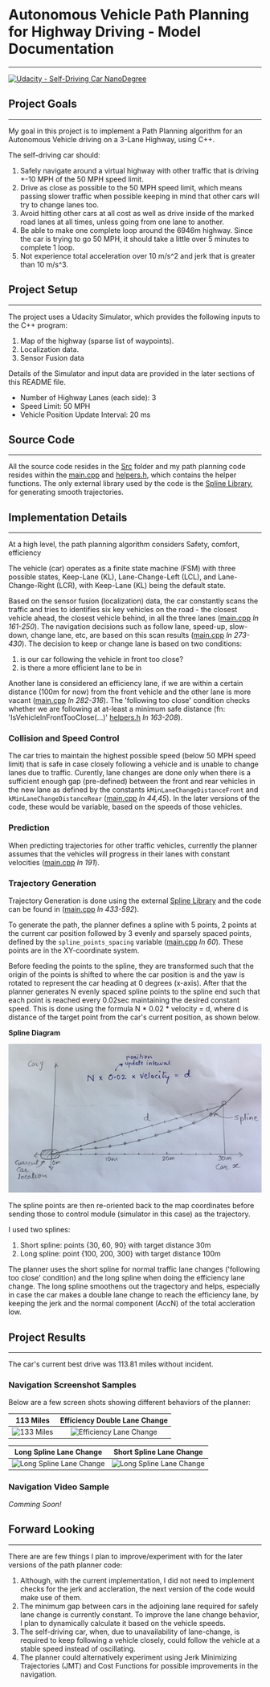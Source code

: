 # **Autonomous Vehicle Path Planning for Highway Driving - Model Documentation**
---
[![Udacity - Self-Driving Car NanoDegree](https://s3.amazonaws.com/udacity-sdc/github/shield-carnd.svg)](http://www.udacity.com/drive)

[//]: # (Image References)
[image0]: ./images/spline_diagram.jpeg "Spline Diagram"
[image1]: ./images/113_miles.png "133 Miles"
[image2]: ./images/112_miles_efficiency_2_lane_change.png "Efficiency Lane Change"
[image3]: ./images/103_miles_lane_change.png "Long Spline Lane Change"
[image4]: ./images/short_spline_lane_change.png "Long Spline Lane Change"

## Project Goals
---
My goal in this project is to implement a Path Planning algorithm for an Autonomous Vehicle driving on a 3-Lane Highway, using C++.

The self-driving car should:
1. Safely navigate around a virtual highway with other traffic that is driving +-10 MPH of the 50 MPH speed limit.
2. Drive as close as possible to the 50 MPH speed limit, which means passing slower traffic when possible keeping in mind that other cars will try to change lanes too. 
3. Avoid hitting other cars at all cost as well as drive inside of the marked road lanes at all times, unless going from one lane to another. 
4. Be able to make one complete loop around the 6946m highway. Since the car is trying to go 50 MPH, it should take a little over 5 minutes to complete 1 loop. 
5. Not experience total acceleration over 10 m/s^2 and jerk that is greater than 10 m/s^3.

## Project Setup
---
The project uses a Udacity Simulator, which provides the following inputs to the C++ program:
1. Map of the highway (sparse list of waypoints).
2. Localization data.
3. Sensor Fusion data

Details of the Simulator and input data are provided in the later sections of this README file.

* Number of Highway Lanes (each side): 3
* Speed Limit: 50 MPH
* Vehicle Position Update Interval: 20 ms

## Source Code
---
All the source code resides in the [Src](./src/) folder and my path planning code resides within the [main.cpp](./src/main.cpp) and [helpers.h](./src/helpers.h), which contains the helper functions. The only external library used by the code is the [Spline Library](./src/spline.h), for generating smooth trajectories.

## Implementation Details
---

At a high level, the path planning algorithm considers  Safety, comfort, efficiency

The vehicle (car) operates as a finite state machine (FSM) with three possible states, Keep-Lane (KL), Lane-Change-Left (LCL), and Lane-Change-Right (LCR), with Keep-Lane (KL) being the default state.

Based on the sensor fusion (localization) data, the car constantly scans the traffic and tries to identifies six key vehicles on the road - the closest vehicle ahead, the closest vehicle behind, in all the three lanes ([main.cpp](./src/main.cpp) *ln 161-250*). The navigation decisions such as follow lane, speed-up, slow-down, change lane, etc, are based on this scan results ([main.cpp](./src/main.cpp) *ln 273-430*). The decision to keep or change lane is based on two conditions:

1. is our car following the vehicle in front too close? 
2. is there a more efficient lane to be in

Another lane is considered an efficiency lane, if we are within a certain distance (100m for now) from the front vehicle and the other lane is more vacant ([main.cpp](./src/main.cpp) *ln 282-316*). The 'following too close' condition checks whether we are following at at-least a minimum safe distance (fn: 'IsVehicleInFrontTooClose(...)' [helpers.h](./src/helpers.h) *ln 163-208*).

### Collision and Speed Control

The car tries to maintain the highest possible speed (below 50 MPH speed limit) that is safe in case closely following a vehicle and is unable to change lanes due to traffic. Curently, lane changes are done only when there is a sufficient enough gap (pre-defined) between the front and rear vehicles in the new lane as defined by the constants `kMinLaneChangeDistanceFront` and `kMinLaneChangeDistanceRear` ([main.cpp](./src/main.cpp) *ln 44,45*). In the later versions of the code, these would be variable, based on the speeds of those vehicles.

### Prediction
When predicting trajectories for other traffic vehicles, currently the planner assumes that the vehicles will progress in their lanes with constant velocities ([main.cpp](./src/main.cpp) *ln 191*).

### Trajectory Generation

Trajectory Generation is done using the external [Spline Library](./src/spline.h) and the code can be found in ([main.cpp](./src/main.cpp) *ln 433-592*). 

To generate the path, the planner defines a spline with 5 points, 2 points at the current car position followed by 3 evenly and sparsely spaced points, defined by the `spline_points_spacing` variable ([main.cpp](./src/main.cpp) *ln 60*). These points are in the XY-coordinate system.

Before feeding the points to the spline, they are transformed such that the origin of the points is shifted to where the car position is and the yaw is rotated to represent the car heading at 0 degrees (x-axis). After that the planner generates N evenly spaced spline points to the spline end such that each point is reached every 0.02sec maintaining the desired constant speed. This is done using the formula N * 0.02 * velocity = d, where d is distance of the target point from the car's current position, as shown below. 

**Spline Diagram**

![alt text][image0]

The spline points are then re-oriented back to the map coordinates before sending those to control module (simulator in this case) as the trajectory.

I used two splines:
1. Short spline: points {30, 60, 90} with target distance 30m
2. Long spline: point {100, 200, 300} with target distance 100m

The planner uses the short spline for normal traffic lane changes ('following too close' condition) and the long spline when doing the efficiency lane change. The long spline smoothens out the tragectory and helps, especially in case the car makes a double lane change to reach the efficiency lane, by keeping the jerk and the normal component (AccN) of the total accleration low.

## Project Results
---

The car's current best drive was 113.81 miles without incident.

### Navigation Screenshot Samples
Below are a few screen shots showing different behaviors of the planner:

113 Miles | Efficiency Double Lane Change
:---------:|:----------:
![][image1]|![][image2]

Long Spline Lane Change | Short Spline Lane Change
:---------:|:----------:
![][image3]|![][image4]

### Navigation Video Sample
*Comming Soon!*

## Forward Looking
---
There are are few things I plan to improve/experiment with for the later versions of the path planner code:

1. Although, with the current implementation, I did not need to implement checks for the jerk and accleration, the next version of the code would make use of them. 
2. The minimum gap between cars in the adjoining lane required for safely lane change is currently constant. To improve the lane change behavior, I plan to dynamically calculate it based on the vehicle speeds.
3. The self-driving car, when, due to unavailability of lane-change, is required to keep following a vehicle closely, could follow the vehicle at a stable speed instead of oscillating.
4. The planner could alternatively experiment using Jerk Minimizing Trajectories (JMT) and Cost Functions for possible improvements in the navigation.
